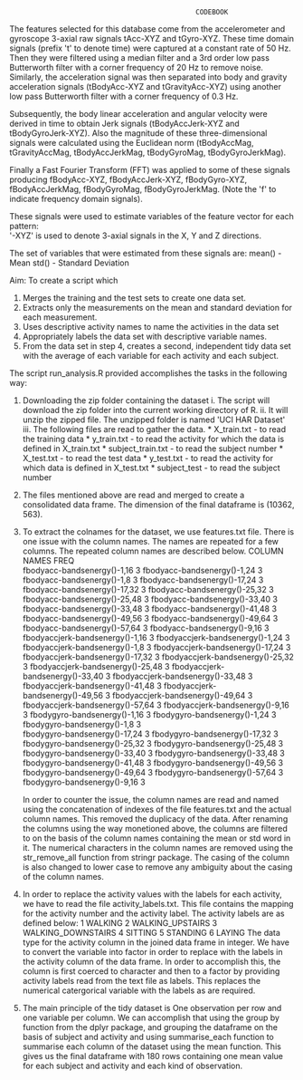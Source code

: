                                                   CODEBOOK

The features selected for this database come from the accelerometer and gyroscope 3-axial raw signals tAcc-XYZ and tGyro-XYZ. These time domain signals (prefix 't' to denote time) were captured at a constant rate of 50 Hz. Then they were filtered using a median filter and a 3rd order low pass Butterworth filter with a corner frequency of 20 Hz to remove noise. Similarly, the acceleration signal was then separated into body and gravity acceleration signals (tBodyAcc-XYZ and tGravityAcc-XYZ) using another low pass Butterworth filter with a corner frequency of 0.3 Hz. 

Subsequently, the body linear acceleration and angular velocity were derived in time to obtain Jerk signals (tBodyAccJerk-XYZ and tBodyGyroJerk-XYZ). Also the magnitude of these three-dimensional signals were calculated using the Euclidean norm (tBodyAccMag, tGravityAccMag, tBodyAccJerkMag, tBodyGyroMag, tBodyGyroJerkMag). 

Finally a Fast Fourier Transform (FFT) was applied to some of these signals producing fBodyAcc-XYZ, fBodyAccJerk-XYZ, fBodyGyro-XYZ, fBodyAccJerkMag, fBodyGyroMag, fBodyGyroJerkMag. (Note the 'f' to indicate frequency domain signals). 

These signals were used to estimate variables of the feature vector for each pattern:  
'-XYZ' is used to denote 3-axial signals in the X, Y and Z directions.

The set of variables that were estimated from these signals are: 
mean() - Mean 
std() - Standard Deviation

Aim: To create a script which
1. Merges the training and the test sets to create one data set.
2. Extracts only the measurements on the mean and standard deviation for each measurement.
3. Uses descriptive activity names to name the activities in the data set
4. Appropriately labels the data set with descriptive variable names.
5. From the data set in step 4, creates a second, independent tidy data set with the average of each variable for each 
   activity and each subject.

The script run_analysis.R provided accomplishes the tasks in the following way:
1. Downloading the zip folder containing the dataset
  i. The script will download the zip folder into the current working directory of R.
  ii. It will unzip the zipped file. The unzipped folder is named 'UCI HAR Dataset'
  iii. The following files are read to gather the data. 
  		* X_train.txt - to read the training data
  		* y_train.txt - to read the activity for which the data is defined in X_train.txt
  		* subject_train.txt - to read the subject number
  		* X_test.txt - to read the test data
  		* y_test.txt - to read the activity for which data is defined in X_test.txt
  		* subject_test - to read the subject number

2. The files mentioned above are read and merged to create a consolidated data frame. The dimension of the final 
   dataframe is (10362, 563).

3. To extract the colnames for the dataset, we use features.txt file. There is one issue with the column names. The names
   are repeated for a few columns. The repeated column names are described below.
      		   COLUMN NAMES            FREQ    
      fbodyacc-bandsenergy()-1,16        3
      fbodyacc-bandsenergy()-1,24        3
      fbodyacc-bandsenergy()-1,8         3
      fbodyacc-bandsenergy()-17,24       3
      fbodyacc-bandsenergy()-17,32       3
      fbodyacc-bandsenergy()-25,32       3
      fbodyacc-bandsenergy()-25,48       3
      fbodyacc-bandsenergy()-33,40       3
      fbodyacc-bandsenergy()-33,48       3
      fbodyacc-bandsenergy()-41,48       3
      fbodyacc-bandsenergy()-49,56       3
      fbodyacc-bandsenergy()-49,64       3
      fbodyacc-bandsenergy()-57,64       3
      fbodyacc-bandsenergy()-9,16        3   
      fbodyaccjerk-bandsenergy()-1,16    3
      fbodyaccjerk-bandsenergy()-1,24    3
      fbodyaccjerk-bandsenergy()-1,8     3
      fbodyaccjerk-bandsenergy()-17,24   3
      fbodyaccjerk-bandsenergy()-17,32   3
      fbodyaccjerk-bandsenergy()-25,32   3
      fbodyaccjerk-bandsenergy()-25,48   3
      fbodyaccjerk-bandsenergy()-33,40   3
      fbodyaccjerk-bandsenergy()-33,48   3
      fbodyaccjerk-bandsenergy()-41,48   3
      fbodyaccjerk-bandsenergy()-49,56   3
      fbodyaccjerk-bandsenergy()-49,64   3
      fbodyaccjerk-bandsenergy()-57,64   3
      fbodyaccjerk-bandsenergy()-9,16    3
      fbodygyro-bandsenergy()-1,16       3
      fbodygyro-bandsenergy()-1,24       3
      fbodygyro-bandsenergy()-1,8        3   
      fbodygyro-bandsenergy()-17,24      3
      fbodygyro-bandsenergy()-17,32      3
      fbodygyro-bandsenergy()-25,32      3
      fbodygyro-bandsenergy()-25,48      3
      fbodygyro-bandsenergy()-33,40      3
      fbodygyro-bandsenergy()-33,48      3
      fbodygyro-bandsenergy()-41,48      3
      fbodygyro-bandsenergy()-49,56      3
      fbodygyro-bandsenergy()-49,64      3
      fbodygyro-bandsenergy()-57,64      3
      fbodygyro-bandsenergy()-9,16       3

	  In order to counter the issue, the column names are read and named using the concatenation of indexes 
	  of the file features.txt and the actual column names. This removed the duplicacy of the data.
	  After renaming the columns using the way monetioned above, the columns are filtered to on the basis of
	  the column names containing the mean or std word in it. The numerical characters in the column names are
	  removed using the str_remove_all function from stringr package. The casing of the column is also changed 
	  to lower case to remove any ambiguity about the casing of the column names.   

4. In order to replace the activity values with the labels for each activity, we have to read the file 
   activity_labels.txt. This file contains the mapping for the activity number and the activity label. The activity 
   labels are as defined below:
   	  1 WALKING
   	  2 WALKING_UPSTAIRS
   	  3 WALKING_DOWNSTAIRS
   	  4 SITTING
   	  5 STANDING
   	  6 LAYING
   The data type for the activity column in the joined data frame in integer. We have to convert the variable into 
   factor in order to replace with the labels in the activity column of the data frame. In order to accomplish this,
   the column is first coerced to character and then to a factor by providing activity labels read from the text file 
   as labels. This replaces the numerical catergorical variable with the labels as are required.

5. The main principle of the tidy dataset is One observation per row and one variable per column. We can accomplish that 
   using the group by function from the dplyr package, and grouping the dataframe on the basis of subject and activity
   and using summarise_each function to summarise each column of the dataset using the mean function. This gives us the 
   final dataframe with 180 rows containing one mean value for each subject and activity and each kind of observation. 